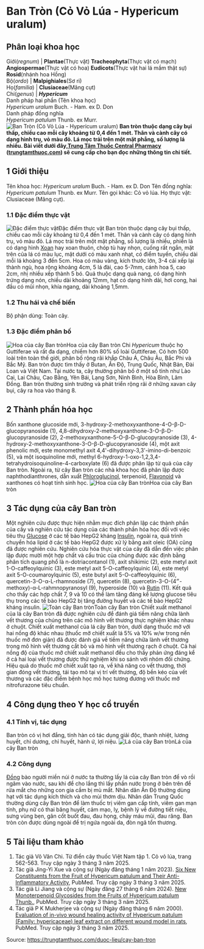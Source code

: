 # Ban Tròn (Cỏ Vỏ Lúa - Hypericum uralum)

Phân loại khoa học  
---  
Giới(_regnum_) |  **Plantae**(Thực vật) **Tracheophyta**(Thực vật có mạch) **Angiospermae**(Thực vật có hoa) **Eudicots**(Thực vật hai lá mầm thật sự) **Rosid**(nhánh hoa Hồng)  
Bộ(_ordo_) | **Malpighiales**(Sơ ri)  
Họ(_familia_) | **Clusiaceae**(Măng cụt)  
Chi(_genus_) | **_Hypericum_**  
Danh pháp hai phần (Tên khoa học)  
_Hypericum uralum_ Buch. - Ham. ex D. Don  
Danh pháp đồng nghĩa  
_Hypericum patulum_ Thunb. ex Murr.  
![Ban Tròn \(Cỏ Vỏ Lúa - Hypericum uralum\)](https://trungtamthuoc.com/images/others/ban-tron-0366.jpg)
**Ban tròn thuộc dạng cây bụi thấp, chiều cao mỗi cây khoảng từ 0,4 đến 1 mét. Thân và cành cây có dạng hình trụ, vỏ màu đỏ. Lá mọc trải trên một mặt phẳng, số lượng lá nhiều. Bài viết dưới đây,[Trung Tâm Thuốc Central Pharmacy](https://trungtamthuoc.com/ "Trung Tâm Thuốc Central Pharmacy") ([trungtamthuoc.com](https://trungtamthuoc.com/ "trungtamthuoc.com")) sẽ cung cấp cho bạn đọc những thông tin chi tiết.**
##  1 Giới thiệu
Tên khoa học: _Hypericum uralum_ Buch. - Ham. ex D. Don
Tên đồng nghĩa: _Hypericum patulum_ Thunb. ex Murr.
Tên gọi khác: Cỏ vỏ lúa.
Họ thực vật: Clusiaceae (Măng cụt).
### 1.1 Đặc điểm thực vật
![Đặc điểm thực vật](https://trungtamthuoc.com/images/item/ban-tron-0.jpg)Đặc điểm thực vật
Ban tròn thuộc dạng cây bụi thấp, chiều cao mỗi cây khoảng từ 0,4 đến 1 mét. Thân và cành cây có dạng hình trụ, vỏ màu đỏ.
Lá mọc trải trên một mặt phẳng, số lượng lá nhiều, phiến lá có dạng hình [Xoan](https://trungtamthuoc.com/duoc-lieu/cay-xoan "Xoan") hay xoan thuôn, chóp tù hay nhọn, cuống rất ngắn, mặt trên của lá có màu lục, mặt dưới có màu xanh nhạt, có điểm tuyến, chiều dài mỗi lá khoảng 3 đến 5cm.
Hoa có màu vàng, kích thước lớn, 3-4 cái xếp lại thành ngù, hoa rộng khoảng 4cm, 5 lá đài, cao 5-7mm, cánh hoa 5, cao 2cm, nhị nhiều xếp thành 5 bó.
Quả thuộc dạng quả nang, có dạng hình trứng dạng nón, chiều dài khoảng 12mm, hạt có dạng hình dải, hơi cong, hai đầu có mũi nhọn, khía ngang, dài khoảng 1,5mm.
### 1.2 Thu hái và chế biến
Bộ phận dùng: Toàn cây.
### 1.3 Đặc điểm phân bố
![Hoa của cây Ban tròn](https://trungtamthuoc.com/images/item/ban-tron-1.jpg)Hoa của cây Ban tròn
Chi _Hypericum_ thuộc họ Guttiferae và rất đa dạng, chiếm hơn 80% số loài Guttiferae. Có hơn 500 loài trên toàn thế giới, phân bố rộng rãi khắp Châu Á, Châu Âu, Bắc Phi và Bắc Mỹ.
Ban tròn được tìm thấy ở Butan, Ấn Độ, Trung Quốc, Nhật Bản, Đài Loan và Việt Nam. Tại nước ta, cây thường phân bố ở một số tỉnh như Lào Cai, Lai Châu, Cao Bằng, Yên Bái, Lạng Sơn, Ninh Bình, Hòa Bình, Lâm Đồng.
Ban tròn thường sinh trưởng và phát triển rộng rãi ở những xavan cây bụi, cây ra hoa vào tháng 8.
##  2 Thành phần hóa học
Bốn xanthone glucoside mới, 3-hydroxy-2-methoxyxanthone-4-O-β-D-glucopyranoside (1), 4,8-dihydroxy-2-methoxyxanthone-3-O-β-D-glucopyranoside (2), 2-methoxyxanthone-5-O-β-D-glucopyranoside (3), 4-hydroxy-2-methoxyxanthone-3-O-β-D-glucopyranoside (4), một axit phenolic mới, este monomethyl axit 4,4'-dihydroxy-3,3'-imino-di-benzoic (5), và một isoquinoline mới, methyl 6-hydroxy-1-oxo-1,2,3,4-tetrahydroisoquinoline-4-carboxylate (6) đã được phân lập từ quả của cây Ban tròn.
Ngoài ra, từ cây Ban tròn các nhà khoa học đã phân lập được naphthodianthrones, dẫn xuất [Phloroglucinol](https://trungtamthuoc.com/hoat-chat/phloroglucinol "Phloroglucinol"), terpenoid, [Flavonoid](https://trungtamthuoc.com/hoat-chat/flavonoid "Flavonoid") và xanthones có hoạt tính sinh học.
![Hoa của cây Ban tròn](https://trungtamthuoc.com/images/item/ban-tron-2.jpg)Hoa của cây Ban tròn
##  3 Tác dụng của cây Ban tròn
Một nghiên cứu được thực hiện nhằm mục đích phân lập các thành phần của cây và nghiên cứu tác dụng của các thành phần hóa học đối với việc tiêu thụ [Glucose](https://trungtamthuoc.com/hoat-chat/glucose "Glucose") ở các tế bào HepG2 kháng [Insulin](https://trungtamthuoc.com/hoat-chat/insulin "Insulin"), ngoài ra, quá trình chuyển hóa lipid ở các tế bào HepG2 được xử lý bằng axit oleic (OA) cũng đã được nghiên cứu.
Nghiên cứu hóa thực vật của cây đã dẫn đến việc phân lập được mười một hợp chất và cấu trúc của chúng được xác định bằng phân tích quang phổ là n-dotriacontanol (1), axit shikimic (2), este metyl axit 1-O-caffeoylquinic (3), este metyl axit 5-O-caffeoylquinic (4), este metyl axit 5-O-coumaroylquinic (5), este butyl axit 5-O-caffeoylquinic (6), quercetin-3-O-α-L-rhamnoside (7), quercetin (8), quercetin-3-O-(4״-methoxy)-α-L-rahmnopyranosyl (9), hyperoside (10) và [Rutin](https://trungtamthuoc.com/hoat-chat/rutin "Rutin") (11). Kết quả cho thấy các hợp chất 7, 9 và 10 có thể làm tăng đáng kể lượng glucose tiêu thụ trong các tế bào HepG2 bị tăng đường huyết và các tế bào HepG2 kháng insulin.
![Toàn cây Ban tròn](https://trungtamthuoc.com/images/item/ban-tron-3.jpg)Toàn cây Ban tròn
Chiết xuất methanol của lá cây Ban tròn đã được nghiên cứu để đánh giá tiềm năng chữa lành vết thương của chúng trên các mô hình vết thương thực nghiệm khác nhau ở chuột. Chiết xuất methanol của lá cây Ban tròn, dưới dạng thuốc mỡ với hai nồng độ khác nhau (thuốc mỡ chiết xuất lá 5% và 10% w/w trong nền thuốc mỡ đơn giản) đã được đánh giá về tiềm năng chữa lành vết thương trong mô hình vết thương cắt bỏ và mô hình vết thương rạch ở chuột. Cả hai nồng độ của thuốc mỡ chiết xuất methanol đều cho thấy phản ứng đáng kể ở cả hai loại vết thương được thử nghiệm khi so sánh với nhóm đối chứng. Hiệu quả do thuốc mỡ chiết xuất tạo ra, về khả năng co vết thương, thời gian đóng vết thương, tái tạo mô tại vị trí vết thương, độ bền kéo của vết thương và các đặc điểm bệnh học mô học tương đương với thuốc mỡ nitrofurazone tiêu chuẩn.
##  4 Công dụng theo Y học cổ truyền
### 4.1 Tính vị, tác dụng
Ban tròn có vị hơi đắng, tính hàn có tác dụng giải độc, thanh nhiệt, lương huyết, chỉ dương, chỉ huyết, hành ứ, lợi niệu.
![Lá của cây Ban tròn](https://trungtamthuoc.com/images/item/ban-tron-4.jpg)Lá của cây Ban tròn
### 4.2 Công dụng
[Đồng](https://trungtamthuoc.com/hoat-chat/dong "Đồng") bào người miền núi ở nước ta thường lấy lá của cây Ban tròn để vò rồi ngâm vào nước, sau khi để cho lắng thì lấy phần nước trong ở bên trên để rửa mắt cho những con gia cầm bị mù mắt.
Nhân dân Ấn Độ thường dùng hạt với tác dụng kích thích và cho mùi thơm dịu.
Nhân dân Trung Quốc thường dùng cây Ban tròn để làm thuốc trị viêm gan cấp tính, viêm gan mạn tính, phụ nữ có thai băng huyết, cảm mạo, lỵ, bệnh lý về đường tiết niệu, sưng vùng bẹn, gân cốt buốt đau, đau họng, chảy máu mũi, đau răng.
Ban tròn còn được dùng ngoài để trị ngứa ngoài da, đòn ngã tổn thương.
##  5 Tài liệu tham khảo
  1. Tác giả Võ Văn Chi. Từ điển cây thuốc Việt Nam tập 1. Cỏ vỏ lúa, trang 562-563. Truy cập ngày 3 tháng 3 năm 2025.
  2. Tác giả Jing-Yi Xue và cộng sự (Ngày đăng tháng 1 năm 2023). [Six New Constituents from the Fruit of Hypericum patulum and Their Anti-Inflammatory Activity](https://pubmed.ncbi.nlm.nih.gov/36404281/), PubMed. Truy cập ngày 3 tháng 3 năm 2025.
  3. Tác giả Li Jiang và cộng sự (Ngày đăng 27 tháng 6 năm 2024). [New Monoterpenoid Glycosides from the Fruits of Hypericum patulum Thunb.](https://pmc.ncbi.nlm.nih.gov/articles/PMC11243496/), PubMed. Truy cập ngày 3 tháng 3 năm 2025.
  4. Tác giả P K Mukherjee và cộng sự (Ngày đăng tháng 6 năm 2000). [Evaluation of in-vivo wound healing activity of Hypericum patulum (Family: hypericaceae) leaf extract on different wound model in rats](https://pubmed.ncbi.nlm.nih.gov/10837993/), PubMed. Truy cập ngày 3 tháng 3 năm 2025.




Source: https://trungtamthuoc.com/duoc-lieu/cay-ban-tron